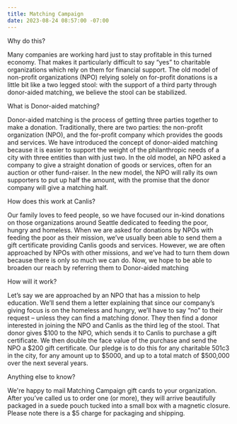 ```yaml
---
title: Matching Campaign
date: 2023-08-24 08:57:00 -07:00
---
```


<p class="Caption">Why do this?</p>

<p class="mb2 pb0">Many companies are working hard just to stay profitable in this turned economy. That makes it particularly difficult to say “yes” to charitable organizations which rely on them for financial support. The old model of non-profit organizations (NPO) relying solely on for-profit donations is a little bit like a two legged stool: with the support of a third party through donor-aided matching, we believe the stool can be stabilized.</p>


<p class="Caption">What is Donor-aided matching?</p>

<p class="mb2 pb0">Donor-aided matching is the process of getting three parties together to make a donation. Traditionally, there are two parties: the non-profit organization (NPO), and the for-profit company which provides the goods and services. We have introduced the concept of donor-aided matching because it is easier to support the weight of the philanthropic needs of a city with three entities than with just two. In the old model, an NPO asked a company to give a straight donation of goods or services, often for an auction or other fund-raiser. In the new model, the NPO will rally its own supporters to put up half the amount, with the promise that the donor company will give a matching half.</p>

<p class="Caption">How does this work at Canlis?</p>

<p class="mb2 pb0">Our family loves to feed people, so we have focused our in-kind donations on those organizations around Seattle dedicated to feeding the poor, hungry and homeless. When we are asked for donations by NPOs with feeding the poor as their mission, we’ve usually been able to send them a gift certificate providing Canlis goods and services. However, we are often approached by NPOs with other missions, and we’ve had to turn them down because there is only so much we can do. Now, we hope to be able to broaden our reach by referring them to Donor-aided matching</p>

<p class="Caption">How will it work?</p>

<p class="mb2 pb0">Let’s say we are approached by an NPO that has a mission to help education. We’ll send them a letter explaining that since our company’s giving focus is on the homeless and hungry, we’ll have to say “no” to their request – unless they can find a matching donor. They then find a donor interested in joining the NPO and Canlis as the third leg of the stool. That donor gives $100 to the NPO, which sends it to Canlis to purchase a gift certificate. We then double the face value of the purchase and send the NPO a $200 gift certificate. Our pledge is to do this for any charitable 501c3 in the city, for any amount up to $5000, and up to a total match of $500,000 over the next several years.</p>

<p class="Caption">Anything else to know?</p>

<p class="mb2 pb0">We're happy to mail Matching Campaign gift cards to your organization. After you’ve called us to order one (or more), they will arrive beautifully packaged in a suede pouch tucked into a small box with a magnetic closure. Please note there is a $5 charge for packaging and shipping.</p>